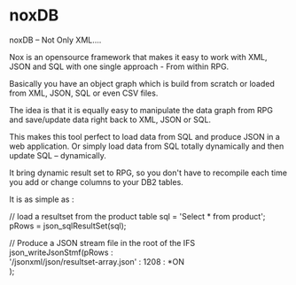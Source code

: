 # noxDB

noxDB – Not Only XML….


Nox is an opensource framework that makes it easy to work with XML, JSON and SQL with one single approach - From within RPG.

Basically you have an object graph which is build from scratch or loaded from XML, JSON, SQL  or even CSV files. 

The idea is that it is equally easy to manipulate the data graph from RPG and save/update data right back to XML, JSON or SQL.

This makes this tool perfect to load data from SQL and produce JSON in a web application. Or simply load data from SQL totally dynamically and then update SQL – dynamically.

It bring dynamic result set to RPG, so you don't have to recompile each time you add or change columns to your DB2 tables.

It is as simple as :

// load a resultset from the product table
sql   = 'Select * from product';                            
pRows = json_sqlResultSet(sql);                             
                                                            
// Produce a JSON stream file in the root of the IFS        
json_writeJsonStmf(pRows  :                                 
   '/jsonxml/json/resultset-array.json' : 1208 : *ON        
);                                                          


